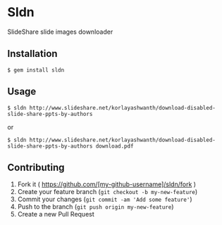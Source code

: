 # Sldn

SlideShare slide images downloader

## Installation

```
$ gem install sldn
```

## Usage

```
$ sldn http://www.slideshare.net/korlayashwanth/download-disabled-slide-share-ppts-by-authors
```

or

```
$ sldn http://www.slideshare.net/korlayashwanth/download-disabled-slide-share-ppts-by-authors download.pdf
```


## Contributing

1. Fork it ( https://github.com/[my-github-username]/sldn/fork )
2. Create your feature branch (`git checkout -b my-new-feature`)
3. Commit your changes (`git commit -am 'Add some feature'`)
4. Push to the branch (`git push origin my-new-feature`)
5. Create a new Pull Request
